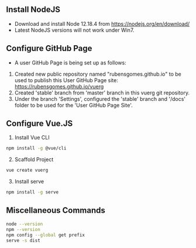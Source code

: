 ## Install NodeJS

* Download and install Node 12.18.4 from <https://nodejs.org/en/download/>
* Latest NodeJS versions will not work under Win7.

## Configure GitHub Page

* A user GitHub Page is being set up as follows:

1. Created new public repository named "rubensgomes.github.io" to be used to
   publish this User GitHub Page site: <https://rubensgomes.github.io/vuerg>
2. Created 'stable' branch from 'master' branch in this vuerg git repository.
3. Under the branch 'Settings', configured the 'stable' branch and '/docs' folder
   to be used for the 'User GitHub Page Site'.

## Configure Vue.JS

1. Install Vue CLI

```bash
npm install -g @vue/cli
```

2. Scaffold Project

```bash
vue create vuerg
```

3. Install serve

```bash
npm install -g serve
```

## Miscellaneous Commands

```bash
node --version
npm --version
npm config --global get prefix
serve -s dist
```


